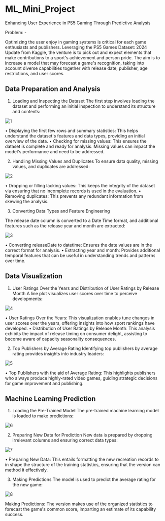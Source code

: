 # ML_Mini_Project
Enhancing User Experience in PS5 Gaming Through Predictive Analysis

Problem: -

Optimizing the user enjoy in gaming systems is critical for each game enthusiasts and publishers. Leveraging the PS5 Games Dataset: 2024 Update from Kaggle, the venture is to pick out and expect elements that make contributions to a sport's achievement and person pride. The aim is to increase a model that may forecast a game's recognition, taking into account diverse capabilities together with release date, publisher, age restrictions, and user scores.

<h2>Data Preparation and Analysis</h2>

1. Loading and Inspecting the Dataset
The first step involves loading the dataset and performing an initial inspection to understand its structure and contents:

![1](https://github.com/naveen-98/ML_Mini_Project/assets/55675843/6a666b06-c628-4904-9cbb-f7266abb247c)

•	Displaying the first few rows and summary statistics: This helps understand the dataset's features and data types, providing an initial overview of the data.
•	Checking for missing values: This ensures the dataset is complete and ready for analysis. Missing values can impact the model's performance and need to be addressed.

2. Handling Missing Values and Duplicates
To ensure data quality, missing values, and duplicates are addressed:

![2](https://github.com/naveen-98/ML_Mini_Project/assets/55675843/6cdb5ce5-c543-42fa-b688-e740e3a0c49d)


• Dropping or filling lacking values: This keeps the integrity of the dataset via ensuring that no incomplete records is used in the evaluation.
•	Removing duplicates: This prevents any redundant information from skewing the analysis.

3. Converting Data Types and Feature Engineering
   
The release date column is converted to a Date Time format, and additional features such as the release year and month are extracted:

![3](https://github.com/naveen-98/ML_Mini_Project/assets/55675843/f24d3bae-c8c9-41ef-9245-56e94d9003a8)

•	Converting releaseDate to datetime: Ensures the date values are in the correct format for analysis.
•	Extracting year and month: Provides additional temporal features that can be useful in understanding trends and patterns over time.

<h2>Data Visualization</h2>

1. User Ratings Over the Years and Distribution of User Ratings by Release Month
A line plot visualizes user scores over time to perceive developments:

![4](https://github.com/naveen-98/ML_Mini_Project/assets/55675843/14464f4e-2310-4d1a-8f57-88de3a979451)

• User Ratings Over the Years: This visualization enables tune changes in user scores over the years, offering insights into how sport rankings have developed.
•	Distribution of User Ratings by Release Month: This analysis exhibits the impact of release timing on consumer delight, assisting to become aware of capacity seasonality consequences.

2. Top Publishers by Average Rating
Identifying top publishers by average rating provides insights into industry leaders:

![5](https://github.com/naveen-98/ML_Mini_Project/assets/55675843/c27e50b6-8418-4277-8ebc-9d990bfff24f)

• Top Publishers with the aid of Average Rating: This highlights publishers who always produce highly-rated video games, guiding strategic decisions for game improvement and publishing.

<h2>Machine Learning Prediction</h2>

1. Loading the Pre-Trained Model
The pre-trained machine learning model is loaded to make predictions:

![6](https://github.com/naveen-98/ML_Mini_Project/assets/55675843/61f3d64b-cea6-418e-a686-6da8215e32ba)

2. Preparing New Data for Prediction
New data is prepared by dropping irrelevant columns and ensuring correct data types:

![7](https://github.com/naveen-98/ML_Mini_Project/assets/55675843/0fc6db67-134f-4b74-b019-ff5dbee73589)

• Preparing New Data: This entails formatting the new recreation records to in shape the structure of the training statistics, ensuring that the version can method it effectively.

3. Making Predictions
The model is used to predict the average rating for the new game:

![8](https://github.com/naveen-98/ML_Mini_Project/assets/55675843/e9bdcf38-0a78-437b-b2d3-0afb207266ab)

Making Predictions: The version makes use of the organized statistics to forecast the game's common score, imparting an estimate of its capability success.



